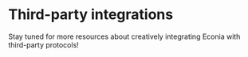 # Third-party integrations

Stay tuned for more resources about creatively integrating Econia with third-party protocols!
